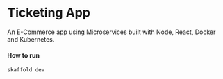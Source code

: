 # Ticketing App

An E-Commerce app using Microservices built with Node, React, Docker and Kubernetes.

#### How to run

```
skaffold dev
```
